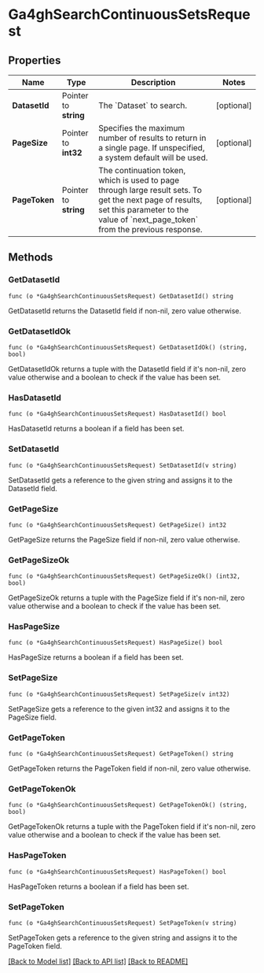 # Ga4ghSearchContinuousSetsRequest

## Properties

Name | Type | Description | Notes
------------ | ------------- | ------------- | -------------
**DatasetId** | Pointer to **string** | The &#x60;Dataset&#x60; to search. | [optional] 
**PageSize** | Pointer to **int32** | Specifies the maximum number of results to return in a single page. If unspecified, a system default will be used. | [optional] 
**PageToken** | Pointer to **string** | The continuation token, which is used to page through large result sets. To get the next page of results, set this parameter to the value of &#x60;next_page_token&#x60; from the previous response. | [optional] 

## Methods

### GetDatasetId

`func (o *Ga4ghSearchContinuousSetsRequest) GetDatasetId() string`

GetDatasetId returns the DatasetId field if non-nil, zero value otherwise.

### GetDatasetIdOk

`func (o *Ga4ghSearchContinuousSetsRequest) GetDatasetIdOk() (string, bool)`

GetDatasetIdOk returns a tuple with the DatasetId field if it's non-nil, zero value otherwise
and a boolean to check if the value has been set.

### HasDatasetId

`func (o *Ga4ghSearchContinuousSetsRequest) HasDatasetId() bool`

HasDatasetId returns a boolean if a field has been set.

### SetDatasetId

`func (o *Ga4ghSearchContinuousSetsRequest) SetDatasetId(v string)`

SetDatasetId gets a reference to the given string and assigns it to the DatasetId field.

### GetPageSize

`func (o *Ga4ghSearchContinuousSetsRequest) GetPageSize() int32`

GetPageSize returns the PageSize field if non-nil, zero value otherwise.

### GetPageSizeOk

`func (o *Ga4ghSearchContinuousSetsRequest) GetPageSizeOk() (int32, bool)`

GetPageSizeOk returns a tuple with the PageSize field if it's non-nil, zero value otherwise
and a boolean to check if the value has been set.

### HasPageSize

`func (o *Ga4ghSearchContinuousSetsRequest) HasPageSize() bool`

HasPageSize returns a boolean if a field has been set.

### SetPageSize

`func (o *Ga4ghSearchContinuousSetsRequest) SetPageSize(v int32)`

SetPageSize gets a reference to the given int32 and assigns it to the PageSize field.

### GetPageToken

`func (o *Ga4ghSearchContinuousSetsRequest) GetPageToken() string`

GetPageToken returns the PageToken field if non-nil, zero value otherwise.

### GetPageTokenOk

`func (o *Ga4ghSearchContinuousSetsRequest) GetPageTokenOk() (string, bool)`

GetPageTokenOk returns a tuple with the PageToken field if it's non-nil, zero value otherwise
and a boolean to check if the value has been set.

### HasPageToken

`func (o *Ga4ghSearchContinuousSetsRequest) HasPageToken() bool`

HasPageToken returns a boolean if a field has been set.

### SetPageToken

`func (o *Ga4ghSearchContinuousSetsRequest) SetPageToken(v string)`

SetPageToken gets a reference to the given string and assigns it to the PageToken field.


[[Back to Model list]](../README.md#documentation-for-models) [[Back to API list]](../README.md#documentation-for-api-endpoints) [[Back to README]](../README.md)



